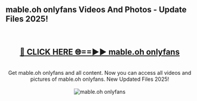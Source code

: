 <h2>mable.oh onlyfans Videos And Photos - Update Files 2025!</h2>
<br>
<div align="center">
<h2><a href="https://linkcuts.com/hfmhzwbr" rel="nofollow">🔴 CLICK HERE 🌐==►► mable.oh onlyfans</a></h2>
<br>
Get mable.oh onlyfans and all content. Now you can access all videos and pictures of mable.oh onlyfans. New Updated Files 2025!
<br>
<br>
<a href="https://linkcuts.com/hfmhzwbr" rel="nofollow" data-target="animated-image.originalLink"><img src="https://i.ibb.co.com/WyWwxjT/player-gif2.gif" alt="mable.oh onlyfans" style="max-width: 100%; display: inline-block;" data-target="animated-image.originalImage"></a>
</div>
<br>